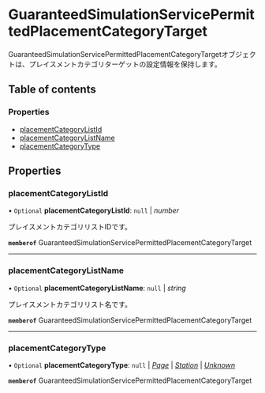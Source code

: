 # GuaranteedSimulationServicePermittedPlacementCategoryTarget


<div lang=\"ja\">GuaranteedSimulationServicePermittedPlacementCategoryTargetオブジェクトは、プレイスメントカテゴリターゲットの設定情報を保持します。</div> 

## Table of contents

### Properties

- [placementCategoryListId](guaranteedsimulationservicepermittedplacementcategorytarget.md#placementcategorylistid)
- [placementCategoryListName](guaranteedsimulationservicepermittedplacementcategorytarget.md#placementcategorylistname)
- [placementCategoryType](guaranteedsimulationservicepermittedplacementcategorytarget.md#placementcategorytype)

## Properties

### placementCategoryListId

• `Optional` **placementCategoryListId**: ``null`` \| *number*

<div lang=\"ja\">プレイスメントカテゴリリストIDです。</div> 

**`memberof`** GuaranteedSimulationServicePermittedPlacementCategoryTarget

___

### placementCategoryListName

• `Optional` **placementCategoryListName**: ``null`` \| *string*

<div lang=\"ja\">プレイスメントカテゴリリスト名です。</div> 

**`memberof`** GuaranteedSimulationServicePermittedPlacementCategoryTarget

___

### placementCategoryType

• `Optional` **placementCategoryType**: ``null`` \| [*Page*](./enums/guaranteedsimulationserviceplacementcategorytype.md#page) \| [*Station*](./enums/guaranteedsimulationserviceplacementcategorytype.md#station) \| [*Unknown*](./enums/guaranteedsimulationserviceplacementcategorytype.md#unknown)

**`memberof`** GuaranteedSimulationServicePermittedPlacementCategoryTarget
